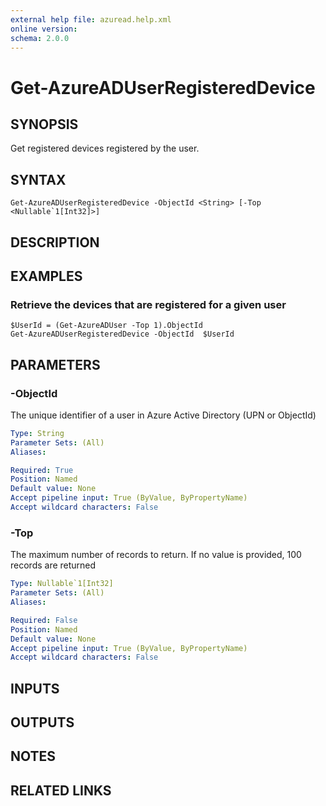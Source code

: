 ```yaml
---
external help file: azuread.help.xml
online version: 
schema: 2.0.0
---
```


# Get-AzureADUserRegisteredDevice

## SYNOPSIS
Get registered devices registered by the user.

## SYNTAX

```
Get-AzureADUserRegisteredDevice -ObjectId <String> [-Top <Nullable`1[Int32]>]
```

## DESCRIPTION

## EXAMPLES

### Retrieve the devices that are registered for a given user
```
$UserId = (Get-AzureADUser -Top 1).ObjectId
Get-AzureADUserRegisteredDevice -ObjectId  $UserId
```

## PARAMETERS

### -ObjectId
The unique identifier of a user in Azure Active Directory (UPN or ObjectId)

```yaml
Type: String
Parameter Sets: (All)
Aliases: 

Required: True
Position: Named
Default value: None
Accept pipeline input: True (ByValue, ByPropertyName)
Accept wildcard characters: False
```

### -Top
The maximum number of records to return.
If no value is provided, 100 records are returned

```yaml
Type: Nullable`1[Int32]
Parameter Sets: (All)
Aliases: 

Required: False
Position: Named
Default value: None
Accept pipeline input: True (ByValue, ByPropertyName)
Accept wildcard characters: False
```

## INPUTS

## OUTPUTS

## NOTES

## RELATED LINKS

